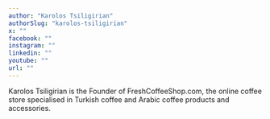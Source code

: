 ```yaml
---
author: "Karolos Tsiligirian"
authorSlug: "karolos-tsiligirian"
x: ""
facebook: ""
instagram: ""
linkedin: ""
youtube: ""
url: ""
---
```


Karolos Tsiligirian is the Founder of FreshCoffeeShop.com, the online coffee store specialised in Turkish coffee and Arabic coffee products and accessories.
